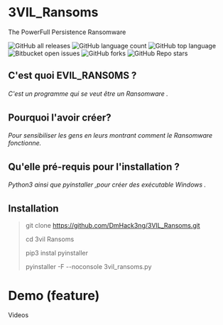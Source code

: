 # 3VIL_Ransoms
The PowerFull Persistence Ransomware 

![GitHub all releases](https://img.shields.io/github/downloads/{username}/{repo-name}/total)
![GitHub language count](https://img.shields.io/github/languages/count/{username}/{repo-name})
![GitHub top language](https://img.shields.io/github/languages/top/{DmHack3ng}/{Dm2Share}?color=yellow)
![Bitbucket open issues](https://img.shields.io/bitbucket/issues/{username}/{repo-name})
![GitHub forks](https://img.shields.io/github/forks/{username}/{repo-name}?style=social)
![GitHub Repo stars](https://img.shields.io/github/stars/{username}/{repo-name}?style=social)


## C'est quoi EVIL_RANS0MS ? 

###### C'est un programme qui se veut être un Ransomware .

## Pourquoi l'avoir créer?

###### Pour sensibiliser les gens en leurs montrant comment  le Ransomware fonctionne. 

## Qu'elle pré-requis pour l'installation ? 

###### Python3 ainsi que pyinstaller ,pour créer des exécutable Windows .

## Installation
> git clone https://github.com/DmHack3ng/3VIL_Ransoms.git 
> 
> cd 3vil Ransoms 
> 
> pip3 instal pyinstaller 
>
> pyinstaller -F --noconsole 3vil_ransoms.py 




# Demo (feature) 

Videos 
